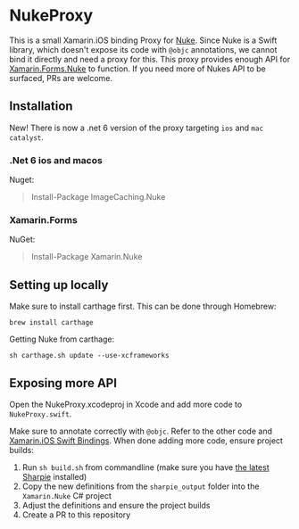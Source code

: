 # NukeProxy

This is a small Xamarin.iOS binding Proxy for [Nuke][nuke]. Since Nuke is a Swift library, which doesn't expose its code with `@objc` annotations, we cannot bind it directly and need a proxy for this.
This proxy provides enough API for [Xamarin.Forms.Nuke][xformsnuke] to function. If you need more of Nukes API to be surfaced, PRs are welcome.

## Installation

New! There is now a .net 6 version of the proxy targeting `ios` and `mac catalyst`.

### .Net 6 ios and macos

Nuget:

> Install-Package ImageCaching.Nuke

### Xamarin.Forms

NuGet:

> Install-Package Xamarin.Nuke

## Setting up locally

Make sure to install carthage first. This can be done through Homebrew:

```
brew install carthage
```

Getting Nuke from carthage:

```
sh carthage.sh update --use-xcframeworks
```

## Exposing more API

Open the NukeProxy.xcodeproj in Xcode and add more code to `NukeProxy.swift`.

Make sure to annotate correctly with `@objc`. Refer to the other code and [Xamarin.iOS Swift Bindings][bindings]. When done adding more code, ensure project builds:

1. Run `sh build.sh` from commandline (make sure you have [the latest Sharpie][sharpie] installed)
2. Copy the new definitions from the `sharpie_output` folder into the `Xamarin.Nuke` C# project
3. Adjust the definitions and ensure the project builds
4. Create a PR to this repository

[nuke]:https://github.com/kean/Nuke
[xformsnuke]:https://github.com/roubachof/Xamarin.Forms.Nuke
[bindings]:https://docs.microsoft.com/en-us/xamarin/ios/platform/binding-swift/walkthrough
[sharpie]:https://docs.microsoft.com/en-us/xamarin/cross-platform/macios/binding/objective-sharpie/releases?context=xamarin/ios
